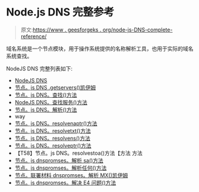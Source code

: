 # Node.js DNS 完整参考

> 原文:[https://www . geesforgeks . org/node-js-DNS-complete-reference/](https://www.geeksforgeeks.org/node-js-dns-complete-reference/)

域名系统是一个节点模块，用于操作系统提供的名称解析工具，也用于实际的域名系统查找。

NodeJS DNS 完整列表如下:

*   [NodeJS DNS](https://www.geeksforgeeks.org/nodejs-dns/)
*   [节点。js DNS .getservers()凯伊姆](https://www.geeksforgeeks.org/node-js-dns-getservers-method/)
*   [节点。js DNS。查找()方法](https://www.geeksforgeeks.org/node-js-dns-lookup-method/)
*   [NodeJS DNS。查找服务()方法](https://www.geeksforgeeks.org/node-js-dns-lookupservice-method/)
*   [节点。js DNS。解析()方法](https://www.geeksforgeeks.org/node-js-dns-resolve-method/)
*   way
*   [节点。js DNS。resolvenaptr()方法](https://www.geeksforgeeks.org/node-js-dns-resolvenaptr-method/)
*   [节点。js DNS。resolvetxt()方法](https://www.geeksforgeeks.org/node-js-dns-resolvetxt-method/)
*   [节点。js DNS。resolvens()方法](https://www.geeksforgeeks.org/node-js-dns-resolvens-method/)
*   [节点。js DNS。resolveptr()方法](https://www.geeksforgeeks.org/node-js-dns-resolveptr-method/)
*   【T58】节点。js DNS。resolvestoa()方法【方法 方法
*   [节点。js dnspromses。解析 sa()方法](https://www.geeksforgeeks.org/node-js-dnspromises-resolvesoa-method/)
*   [节点。js dnspromses。解析任何()方法](https://www.geeksforgeeks.org/node-js-dnspromises-resolveany-method/)
*   [节点。联署材料 dnspromses。解析 MX()凯伊姆](https://www.geeksforgeeks.org/node-js-dnspromises-resolvemx-method/)
*   [节点。js dnspromses。解决 E4 问题()方法](https://www.geeksforgeeks.org/node-js-dnspromises-resolve4-method/)